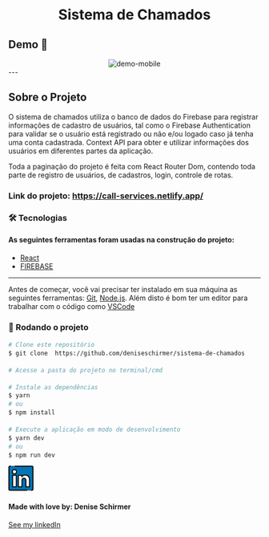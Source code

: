 

<h1 style="text-align: center; font-weight: bold;">Sistema de Chamados</h1>

 ## Demo 📸

<div align="center">
   <img src="../../assets/call-sistem.gif" alt="demo-mobile" height="425">
</div> 
 ---

## Sobre o Projeto
O sistema de chamados utiliza o banco de dados do Firebase para registrar informações de cadastro de usuários, tal como o Firebase Authentication para validar se o usuário está registrado ou não e/ou logado caso já tenha uma conta cadastrada.
Context API para obter e utilizar informações dos usuários em diferentes partes da aplicação.

Toda a paginação do projeto é feita com React Router Dom, contendo toda parte de registro de usuários, de cadastros, login, controle de rotas.

### Link do projeto: https://call-services.netlify.app/

### 🛠 Tecnologias
#### As seguintes ferramentas foram usadas na construção do projeto:

- [React](https://pt-br.reactjs.org/)
- [FIREBASE](https://firebase.google.com/?hl=pt)


--- 
Antes de começar, você vai precisar ter instalado em sua máquina as seguintes ferramentas:
[Git](https://git-scm.com), [Node.js](https://nodejs.org/en/).
Além disto é bom ter um editor para trabalhar com o código como [VSCode](https://code.visualstudio.com/)

### 🎲 Rodando o projeto

```bash
# Clone este repositório
$ git clone  https://github.com/deniseschirmer/sistema-de-chamados

# Acesse a pasta do projeto no terminal/cmd

# Instale as dependências
$ yarn
# ou
$ npm install

# Execute a aplicação em modo de desenvolvimento
$ yarn dev
# ou
$ npm run dev

```



<a href="https://raw.githubusercontent.com/ARTHURPC03/Proffy-FullStack/master/github/linkedin.png">
<img src="https://raw.githubusercontent.com/ARTHURPC03/Proffy-FullStack/master/github/linkedin.png" alt="linkedin" height="50"></a>
<br />

#### Made with love by: Denise Schirmer
[See my linkedIn](https://www.linkedin.com/in/denise-s-lima-schirmer-9702661ba/)
